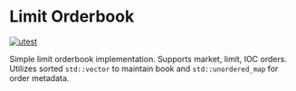 # Limit Orderbook

[![utest](https://github.com/rowles/orderbook/actions/workflows/test.yml/badge.svg)](https://github.com/rowles/orderbook/actions/workflows/test.yml)

Simple limit orderbook implementation. Supports market, limit, IOC orders. Utilizes sorted `std::vector` to maintain book and `std::unordered_map` for order metadata. 
